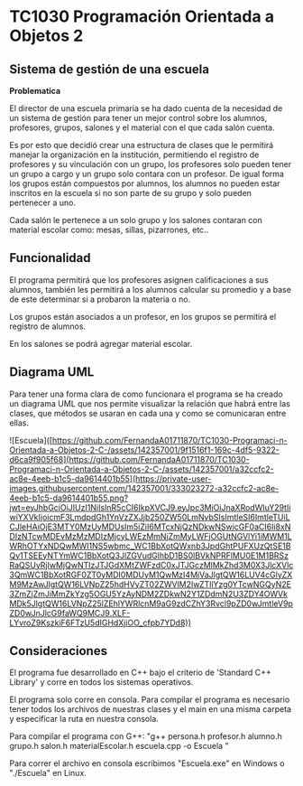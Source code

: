 # TC1030 Programación Orientada a Objetos 2

## Sistema de gestión de una escuela

**Problematica**

El director de una escuela primaria se ha dado cuenta de la necesidad de un sistema de gestión para tener un mejor control sobre los alumnos, profesores, grupos, salones y el material con el que cada salón cuenta.

Es por esto que decidió crear una estructura de clases que le permitirá manejar la organización en la institución, permitiendo el registro de profesores y su vinculación con un grupo, los profesores solo pueden tener un grupo a cargo y un grupo solo contara con un profesor. De igual forma los grupos están compuestos por alumnos, los alumnos no pueden estar inscritos en la escuela si no son parte de su grupo y solo pueden pertenecer a uno.

Cada salón le pertenece a un solo grupo y los salones contaran con material escolar como: mesas, sillas, pizarrones, etc.. 

## Funcionalidad
El programa permitirá que los profesores asignen calificaciones a sus alumnos, también les permitirá a los alumnos calcular su promedio y a base de este determinar si a probaron la materia o no.

Los grupos están asociados a un profesor, en los grupos se permitirá el registro de alumnos.

En los salones se  podrá agregar material escolar.

## Diagrama UML
Para tener una forma clara de como funcionara el programa se ha creado un diagrama UML que nos permite visualizar la relación que habrá entre las clases, que métodos se usaran en cada una y como se comunicaran entre ellas.

![Escuela]([https://github.com/FernandaA01711870/TC1030-Programaci-n-Orientada-a-Objetos-2-C-/assets/142357001/9f1516f1-169c-4df5-9322-d6ca9f905f68](https://github.com/FernandaA01711870/TC1030-Programaci-n-Orientada-a-Objetos-2-C-/assets/142357001/a32ccfc2-ac8e-4eeb-b1c5-da9614401b55](https://private-user-images.githubusercontent.com/142357001/333023272-a32ccfc2-ac8e-4eeb-b1c5-da9614401b55.png?jwt=eyJhbGciOiJIUzI1NiIsInR5cCI6IkpXVCJ9.eyJpc3MiOiJnaXRodWIuY29tIiwiYXVkIjoicmF3LmdpdGh1YnVzZXJjb250ZW50LmNvbSIsImtleSI6ImtleTUiLCJleHAiOjE3MTY0MzUyMDUsIm5iZiI6MTcxNjQzNDkwNSwicGF0aCI6Ii8xNDIzNTcwMDEvMzMzMDIzMjcyLWEzMmNjZmMyLWFjOGUtNGVlYi1iMWM1LWRhOTYxNDQwMWI1NS5wbmc_WC1BbXotQWxnb3JpdGhtPUFXUzQtSE1BQy1TSEEyNTYmWC1BbXotQ3JlZGVudGlhbD1BS0lBVkNPRFlMU0E1M1BRSzRaQSUyRjIwMjQwNTIzJTJGdXMtZWFzdC0xJTJGczMlMkZhd3M0X3JlcXVlc3QmWC1BbXotRGF0ZT0yMDI0MDUyM1QwMzI4MjVaJlgtQW16LUV4cGlyZXM9MzAwJlgtQW16LVNpZ25hdHVyZT02ZWVlM2IwZTllYzg0YTcwNGQyN2E3ZmZjZmJiMmZkYzg5OGU5YzAyNDM2ZDkwN2Y1ZDdmN2U3ZDY4OWVkMDk5JlgtQW16LVNpZ25lZEhlYWRlcnM9aG9zdCZhY3Rvcl9pZD0wJmtleV9pZD0wJnJlcG9faWQ9MCJ9.XLF-LYvroZ9KszkiF6FTzU5dIGHdXjiOO_cfpb7YDd8))

## Consideraciones 

El programa fue desarrollado en C++ bajo el criterio de 'Standard C++ Library' y corre en todos los sistemas operativos.

El programa solo corre en consola. 
Para compilar el programa es necesario tener todos los archivos de nuestras clases y el main en una misma carpeta y especificar la ruta en nuestra consola.

Para compilar el programa con G++:
"g++ persona.h profesor.h alumno.h grupo.h salon.h materialEscolar.h escuela.cpp -o Escuela "

Para correr el archivo en consola escribimos "Escuela.exe" en Windows o "./Escuela" en Linux. 
